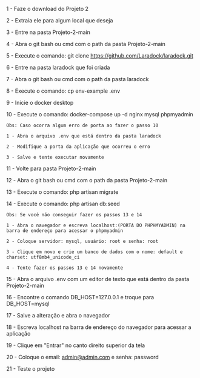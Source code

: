 1 - Faze o download do Projeto 2

2 - Extraia ele para algum local que deseja

3 - Entre na pasta Projeto-2-main

4 - Abra o git bash ou cmd com o path da pasta Projeto-2-main

5 - Execute o comando: git clone https://github.com/Laradock/laradock.git

6 - Entre na pasta laradock que foi criada

7 - Abra o git bash ou cmd com o path da pasta laradock

8 - Execute o comando: cp env-example .env

9 - Inicie o docker desktop

10 - Execute o comando: docker-compose up -d nginx mysql phpmyadmin

    Obs: Caso ocorra algum erro de porta ao fazer o passo 10
    
    1 - Abra o arquivo .env que está dentro da pasta laradock
    
    2 - Modifique a porta da aplicação que ocorreu o erro
    
    3 - Salve e tente executar novamente

11 - Volte para pasta Projeto-2-main

12 - Abra o git bash ou cmd com o path da pasta Projeto-2-main

13 - Execute o comando: php artisan migrate

14 - Execute o comando: php artisan db:seed

    Obs: Se você não conseguir fazer os passos 13 e 14

    1 - Abra o navegador e escreva localhost:(PORTA DO PHPHMYADMIN) na barra de endereço para acessar o phpmyadmin

    2 - Coloque servidor: mysql, usuário: root e senha: root

    3 - Clique em novo e crie um banco de dados com o nome: default e charset: utf8mb4_unicode_ci

    4 - Tente fazer os passos 13 e 14 novamente

15 - Abra o arquivo .env com um editor de texto que está dentro da pasta Projeto-2-main

16 - Encontre o comando DB_HOST=127.0.0.1 e troque para DB_HOST=mysql

17 - Salve a alteração e abra o navegador

18 - Escreva localhost na barra de endereço do navegador para acessar a aplicação

19 - Clique em "Entrar" no canto direito superior da tela

20 - Coloque o email: admin@admin.com e senha: password

21 - Teste o projeto
